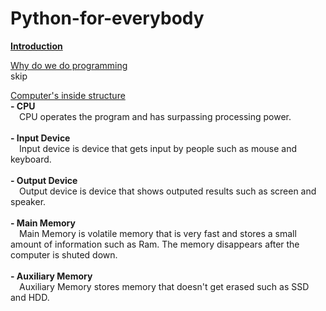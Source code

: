 # Python-for-everybody
<ins>**Introduction**</ins>

<ins>Why do we do programming</ins> <br />
  skip

<ins>Computer's inside structure</ins> <br />
  **- CPU** <br />
    &emsp;CPU operates the program and has surpassing processing power. <br /><br />
  **- Input Device** <br />
    &emsp;Input device is device that gets input by people such as mouse and keyboard. <br /><br />
  **- Output Device** <br />
    &emsp;Output device is device that shows outputed results such as screen and speaker. <br /><br />
  **- Main Memory** <br />
    &emsp;Main Memory is volatile memory that is very fast and stores a small amount of information such as Ram. The memory disappears after the computer is shuted down.<br /><br />
  **- Auxiliary Memory** <br />
    &emsp;Auxiliary Memory stores memory that doesn't get erased such as SSD and HDD. <br /><br /><br />
    

  
